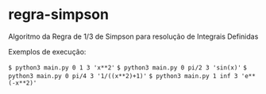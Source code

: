 # regra-simpson
Algoritmo da Regra de 1/3 de Simpson para resolução de Integrais Definidas

Exemplos de execução:

`$ python3 main.py 0 1 3 'x**2'`
`$ python3 main.py 0 pi/2 3 'sin(x)'`
`$ python3 main.py 0 pi/4 3 '1/((x**2)+1)'`
`$ python3 main.py 1 inf 3 'e**(-x**2)'`
